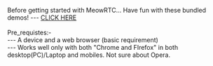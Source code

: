 Before getting started with MeowRTC... Have fun with these bundled demos! --- <a href="http://geekresearchlab.net/experiments/MeowRTC/meowrtc.html">CLICK HERE</a> 
<br> <br>
Pre_requistes:- <br>
--- A device and a web browser (basic requirement) <br>
--- Works well only with both "Chrome and FIrefox" in both desktop(PC)/Laptop and mobiles. Not sure about Opera.
